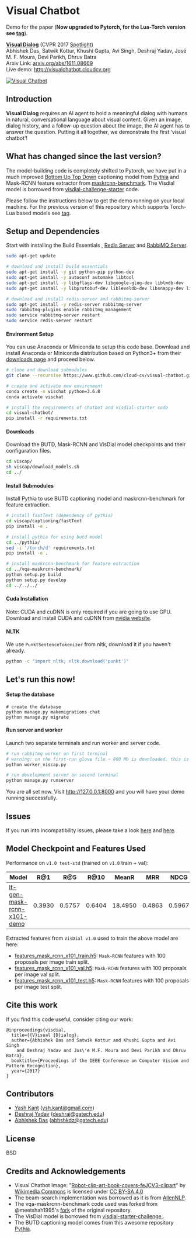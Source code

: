 
Visual Chatbot
============
Demo for the paper (**Now upgraded to Pytorch, for the Lua-Torch version see [tag]()**). 

**[Visual Dialog][1]**  (CVPR 2017 [Spotlight][4]) </br>
Abhishek Das, Satwik Kottur, Khushi Gupta, Avi Singh, Deshraj Yadav, José M. F. Moura, Devi Parikh, Dhruv Batra  
Arxiv Link: [arxiv.org/abs/1611.08669][1]  
Live demo: http://visualchatbot.cloudcv.org

[![Visual Chatbot](chat/static/images/screenshot.png)](http://www.youtube.com/watch?v=SztC8VOWwRQ&t=13s "Visual Chatbot")

Introduction
---------------
**Visual Dialog** requires an AI agent to hold a meaningful dialog with humans in natural, conversational language about visual content. Given an image, dialog history, and a follow-up question about the image, the AI agent has to answer the question. Putting it all together, we demonstrate the first ‘visual chatbot’!

What has changed since the last version?
---------------------------------------------------
The model-building code is completely shifted to Pytorch, we have put in a much improved [Bottom Up Top Down][12] captioning model from [Pythia][10] and Mask-RCNN feature extractor from [maskrcnn-benchmark][13]. The Visdial model is borrowed from [visdial-challenge-starter][14] code. 

Please follow the instructions below to get the demo running on your local machine. For the previous version of this repository which supports Torch-Lua based models see [tag](). 

Setup and Dependencies
------------------------------
Start with installing the Build Essentials , [Redis Server][5] and [RabbiMQ Server][6].
```sh
sudo apt-get update

# download and install build essentials
sudo apt-get install -y git python-pip python-dev
sudo apt-get install -y autoconf automake libtool 
sudo apt-get install -y libgflags-dev libgoogle-glog-dev liblmdb-dev
sudo apt-get install -y libprotobuf-dev libleveldb-dev libsnappy-dev libopencv-dev libhdf5-serial-dev protobuf-compiler

# download and install redis-server and rabbitmq-server
sudo apt-get install -y redis-server rabbitmq-server
sudo rabbitmq-plugins enable rabbitmq_management
sudo service rabbitmq-server restart 
sudo service redis-server restart
```

#### Environment Setup

You can use Anaconda or Miniconda to setup this code base. Download and install Anaconda or Miniconda distribution based on Python3+ from their [downloads page][17] and proceed below. 


```sh
# clone and download submodules
git clone --recursive https://www.github.com/cloud-cv/visual-chatbot.git

# create and activate new environment
conda create -n vischat python=3.6.8
conda activate vischat

# install the requirements of chatbot and visdial-starter code
cd visual-chatbot/
pip install -r requirements.txt
```

#### Downloads
Download the BUTD, Mask-RCNN and VisDial model checkpoints and their configuration files.
```sh
cd viscap/
sh viscap/download_models.sh
cd ../
```

#### Install Submodules
Install Pythia to use BUTD captioning model and maskrcnn-benchmark for feature extraction. 
```sh
# install fastText (dependency of pythia)
cd viscap/captioning/fastText
pip install -e .

# install pythia for using butd model
cd ../pythia/
sed -i '/torch/d' requirements.txt
pip install -e .

# install maskrcnn-benchmark for feature extraction
cd ../vqa-maskrcnn-benchmark/
python setup.py build
python setup.py develop
cd ../../../
```
#### Cuda Installation

Note: CUDA and cuDNN is only required if you are going to use GPU. Download and install CUDA and cuDNN from [nvidia website][18].  

#### NLTK
We use `PunktSentenceTokenizer` from nltk, download it if you haven't already. 
```sh
python -c "import nltk; nltk.download('punkt')"
```


## Let's run this now! 
#### Setup the database
```
# create the database
python manage.py makemigrations chat
python manage.py migrate
```
#### Run server and worker
Launch two separate terminals and run worker and server code.   
```sh
# run rabbitmq worker on first terminal
# warning: on the first-run glove file ~ 860 Mb is downloaded, this is a one-time thing
python worker_viscap.py

# run development server on second terminal
python manage.py runserver
```
You are all set now. Visit http://127.0.0.1:8000 and you will have your demo running successfully.

## Issues
If you run into incompatibility issues, please take a look [here][7] and [here][8]. 

## Model Checkpoint and Features Used
Performance on `v1.0 test-std` (trained on `v1.0` train + val):

  Model  |  R@1   |  R@5   |  R@10  | MeanR  |  MRR   |  NDCG  |
 ------- | ------ | ------ | ------ | ------ | ------ | ------ |
[lf-gen-mask-rcnn-x101-demo][20]  | 0.3930 | 0.5757 | 0.6404 | 18.4950| 0.4863 | 0.5967 |

Extracted features from `VisDial v1.0` used to train the above model are here: 

- [features_mask_rcnn_x101_train.h5][21]: `Mask-RCNN` features with 100 proposals per image train split.
- [features_mask_rcnn_x101_val.h5][22]: `Mask-RCNN` features with 100 proposals per image val split.
- [features_mask_rcnn_x101_test.h5][23]: `Mask-RCNN` features with 100 proposals per image test split.


## Cite this work

If you find this code useful, consider citing our work:

```
@inproceedings{visdial,
  title={{V}isual {D}ialog},
  author={Abhishek Das and Satwik Kottur and Khushi Gupta and Avi Singh
    and Deshraj Yadav and Jos\'e M.F. Moura and Devi Parikh and Dhruv Batra},
  booktitle={Proceedings of the IEEE Conference on Computer Vision and Pattern Recognition},
  year={2017}
}
```

## Contributors
* [Yash Kant][19] (ysh.kant@gmail.com)
* [Deshraj Yadav][2] (deshraj@gatech.edu)
* [Abhishek Das][3] (abhshkdz@gatech.edu)

## License

BSD

## Credits and Acknowledgements

- Visual Chatbot Image: "[Robot-clip-art-book-covers-feJCV3-clipart](https://commons.wikimedia.org/wiki/File:Robot-clip-art-book-covers-feJCV3-clipart.png)" by [Wikimedia Commons](https://commons.wikimedia.org) is licensed under [CC BY-SA 4.0](https://creativecommons.org/licenses/by-sa/4.0/deed.en)
- The beam-search implementation was borrowed as it is from [AllenNLP](15).
- The vqa-maskrcnn-benchmark code used was forked from @meetshah1995's [fork](16) of the original repository.
- The VisDial model is borrowed from [visdial-starter-challenge ][14].
- The BUTD captioning model comes from this awesome repository [Pythia][10].

[1]: https://arxiv.org/abs/1611.08669
[2]: http://deshraj.github.io
[3]: https://abhishekdas.com
[4]: http://cvpr2017.thecvf.com/
[5]: https://redis.io/
[6]: https://www.rabbitmq.com/
[7]: https://github.com/unbit/uwsgi/issues/1770
[8]: https://stackoverflow.com/questions/41335478/importerror-no-module-named-asgiref-base-layer
[9]: https://gitlab.com/yashkant/vqa-maskrcnn-benchmark](https://gitlab.com/yashkant/vqa-maskrcnn-benchmark)
[10]: https://github.com/facebookresearch/pythia/
[11]: https://github.com/facebookresearch/fastText/
[12]: https://arxiv.org/abs/1707.07998
[13]: https://github.com/facebookresearch/maskrcnn-benchmark
[14]: https://github.com/batra-mlp-lab/visdial-challenge-starter-pytorch/
[15]: https://www.github.com/allenai/allennlp
[16]: https://gitlab.com/meetshah1995/vqa-maskrcnn-benchmark/
[17]: https://conda.io/docs/user-guide/install/download.html
[18]: https://developer.nvidia.com/cuda-downloads
[19]: https://github.com/yashkant
[20]: https://s3.amazonaws.com/visual-dialog/data/v1.0/2019/lf_gen_mask_rcnn_x101_train_demo.pth
[21]: https://s3.amazonaws.com/visual-dialog/data/v1.0/2019/features_mask_rcnn_x101_train.h5
[22]: https://s3.amazonaws.com/visual-dialog/data/v1.0/2019/features_mask_rcnn_x101_val.h5
[23]: https://s3.amazonaws.com/visual-dialog/data/v1.0/2019/features_mask_rcnn_x101_test.h5

